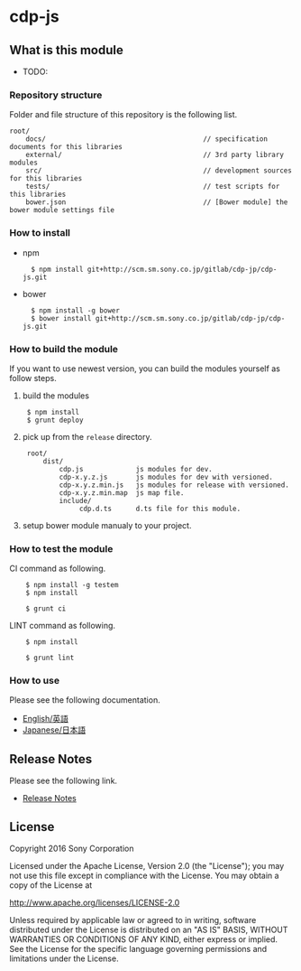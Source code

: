 ﻿# cdp-js

## What is this module

* TODO:


### Repository structure
Folder and file structure of this repository is the following list.

    root/
        docs/                                       // specification documents for this libraries
        external/                                   // 3rd party library modules
        src/                                        // development sources for this libraries
        tests/                                      // test scripts for this libraries
        bower.json                                  // [Bower module] the bower module settings file


### How to install

* npm

        $ npm install git+http://scm.sm.sony.co.jp/gitlab/cdp-jp/cdp-js.git

* bower

        $ npm install -g bower
        $ bower install git+http://scm.sm.sony.co.jp/gitlab/cdp-jp/cdp-js.git


### How to build the module

If you want to use newest version, you can build the modules yourself as follow steps.

1. build the modules

        $ npm install
        $ grunt deploy

2. pick up from the `release` directory.

        root/
            dist/
                cdp.js             js modules for dev.
                cdp-x.y.z.js       js modules for dev with versioned.
                cdp-x.y.z.min.js   js modules for release with versioned.
                cdp-x.y.z.min.map  js map file.
                include/
                     cdp.d.ts      d.ts file for this module.

3. setup bower module manualy to your project.

### How to test the module

CI command as following.

        $ npm install -g testem
        $ npm install
        
        $ grunt ci

LINT command as following.

        $ npm install
        
        $ grunt lint


### How to use
Please see the following documentation.

- [English/英語](docs/en)
- [Japanese/日本語](docs/jp)

## Release Notes
Please see the following link.

- [Release Notes](RELEASENOTE.md)


## License

Copyright 2016 Sony Corporation

Licensed under the Apache License, Version 2.0 (the "License");
you may not use this file except in compliance with the License.
You may obtain a copy of the License at

   http://www.apache.org/licenses/LICENSE-2.0

Unless required by applicable law or agreed to in writing, software
distributed under the License is distributed on an "AS IS" BASIS,
WITHOUT WARRANTIES OR CONDITIONS OF ANY KIND, either express or implied.
See the License for the specific language governing permissions and
limitations under the License.
